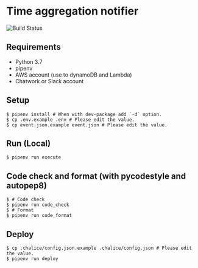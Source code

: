 # Time aggregation notifier

![Build Status](https://github.com/gotoeveryone/time-aggregation-notifier/workflows/Build/badge.svg)

## Requirements

- Python 3.7
- pipenv
- AWS account (use to dynamoDB and Lambda)
- Chatwork or Slack account

## Setup

```console
$ pipenv install # When with dev-package add `-d` option.
$ cp .env.example .env # Please edit the value.
$ cp event.json.example event.json # Please edit the value.
```

## Run (Local)

```console
$ pipenv run execute
```

## Code check and format (with pycodestyle and autopep8)

```console
$ # Code check
$ pipenv run code_check
$ # Format
$ pipenv run code_format
```

## Deploy

```console
$ cp .chalice/config.json.example .chalice/config.json # Please edit the value.
$ pipenv run deploy
```
